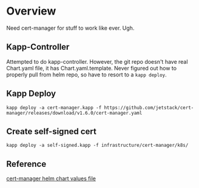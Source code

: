 # Overview

Need cert-manager for stuff to work like ever.
Ugh.

## Kapp-Controller

Attempted to do kapp-controller. However, the git repo doesn't have real Chart.yaml file, it has Chart.yaml.template.
Never figured out how to properly pull from helm repo, so have to resort to a `kapp deploy`.

## Kapp Deploy

`kapp deploy -a cert-manager.kapp -f https://github.com/jetstack/cert-manager/releases/download/v1.6.0/cert-manager.yaml`

## Create self-signed cert

`kapp deploy -a self-signed.kapp -f infrastructure/cert-manager/k8s/`

## Reference

[cert-manager helm chart values file](https://github.com/jetstack/cert-manager/blob/release-1.7/deploy/charts/cert-manager/values.yaml)